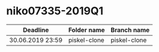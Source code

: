 # niko07335-2019Q1
| Deadline  | Folder name | Branch name |
|-----------|-------------|-------------|
| 30.06.2019 23:59 | piskel-clone | piskel-clone |
